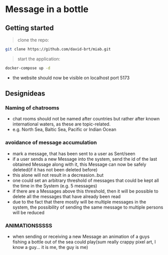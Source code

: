 # Message in a bottle

## Getting started

> clone the repo: 
``` bash
git clone https://github.com/david-brt/miab.git
```

> start the application:
``` bash
docker-compose up -d
```
- the website should now be visible on localhost port 5173

## Designideas

### Naming of chatrooms
- chat rooms should not be named after countries but rather after known international waters, as these are topic-related.
- e.g. North Sea, Baltic Sea, Pacific or Indian Ocean

### avoidance of message accumulation 

- mark a message, that has been sent to a user as Sent/seen
- if a user sends a new Message into the system, send the id of the last obtained Message along with it, this Message can now be safely deleted(if it has not been deleted before)
- this alone will not result in a decreasion..but 
- one could set an arbitrary threshold of messages that could be kept all the time in the System (e.g. 5 messages)
- if there are a Messages above this threshold, then it will be possible to delete all the messages that have already been read
- due to the fact that there mostly will be multiple messages in the system, the possibility of sending the same message to multiple persons will be reduced

### ANIMATIONSSSSS
- when sending or receiving a new Message an animation of a guys fishing a bottle out of the sea could play(sum really crappy pixel art, I know a guy... it is me, the guy is me)
